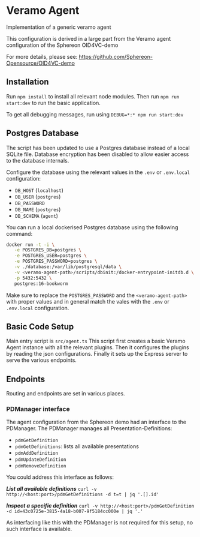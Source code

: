 # Veramo Agent
Implementation of a generic veramo agent

This configuration is derived in a large part from the Veramo agent configuration of the Sphereon OID4VC-demo

For more details, please see: https://github.com/Sphereon-Opensource/OID4VC-demo

## Installation

Run `npm install` to install all relevant node modules. Then run `npm run start:dev` to run the basic application.

To get all debugging messages, run using `DEBUG=*:* npm run start:dev`

## Postgres Database

The script has been updated to use a Postgres database instead of a local SQLite file. Database encryption has been disabled to allow easier access to the database internals.

Configure the database using the relevant values in the `.env` or `.env.local` configuration:

- `DB_HOST` (`localhost`)
- `DB_USER` (`postgres`)
- `DB_PASSWORD`
- `DB_NAME` (`postgres`)
- `DB_SCHEMA` (`agent`)

You can run a local dockerised Postgres database using the following command:

```bash
docker run -t -i \
   -e POSTGRES_DB=postgres \
   -e POSTGRES_USER=postgres \
   -e POSTGRES_PASSWORD=postgres \
   -v ./database:/var/lib/postgresql/data \
   -v <veramo-agent-path>/scripts/dbinit:/docker-entrypoint-initdb.d \
   -p 5432:5432 \
   postgres:16-bookworm
```

Make sure to replace the `POSTGRES_PASSWORD` and the `<veramo-agent-path>` with proper values and in general match the vales with the `.env` or `.env.local` configuration.

## Basic Code Setup

Main entry script is `src/agent.ts`
This script first creates a basic Veramo Agent instance with all the relevant plugins. Then it configures the plugins by reading the json configurations. Finally it sets up the Express server to serve the various endpoints.

## Endpoints

Routing and endpoints are set in various places.

### PDManager interface

The agent configuration from the Sphereon demo had an interface to the PDManager. The PDManager manages all Presentation-Definitions:

- `pdmGetDefinition`
- `pdmGetDefinitions`: lists all available presentations
- `pdmAddDefinition`
- `pdmUpdateDefinition`
- `pdmRemoveDefinition`

You could address this interface as follows:

***List all available definitions***
`curl -v http://<host:port>/pdmGetDefinitions -d t=t | jq '.[].id'`

***Inspect a specific definition***
`curl -v http://<host:port>/pdmGetDefinition -d id=43c0725e-3815-4a18-b007-9f5184cc000e | jq '.'`

As interfacing like this with the PDManager is not required for this setup, no such interface is available.
